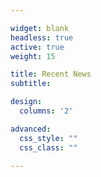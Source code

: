 ```yaml
---

widget: blank
headless: true
active: true
weight: 15

title: Recent News
subtitle:

design:
  columns: '2'

advanced:
  css_style: ""
  css_class: ""

---
```

